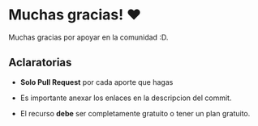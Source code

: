 # Muchas gracias! ❤️

Muchas gracias por apoyar en la comunidad :D.

## Aclaratorias

- **Solo Pull Request** por cada aporte que hagas

- Es importante anexar los enlaces en la descripcion del commit.
  
- El recurso **debe** ser completamente gratuito o tener un plan gratuito.
